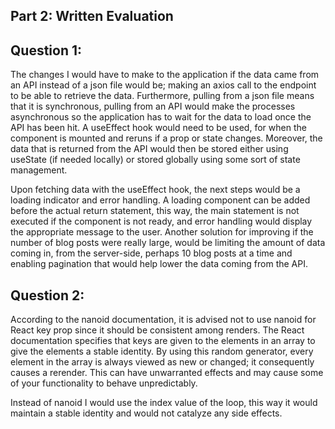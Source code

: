 ## Part 2: Written Evaluation

## Question 1:

The changes I would have to make to the application if the data came from an API instead of a json file would be; making an axios call to the endpoint to be able to retrieve the data. Furthermore, pulling from a json file means that it is synchronous, pulling from an API would make the processes asynchronous so the application has to wait for the data to load once the API has been hit. A useEffect hook would need to be used, for when the component is mounted and reruns if a prop or state changes. Moreover, the data that is returned from the API would then be stored either using useState (if needed locally) or stored globally using some sort of state management.

Upon fetching data with the useEffect hook, the next steps would be a loading indicator and error handling. A loading component can be added before the actual return statement, this way, the main statement is not executed if the component is not ready, and error handling would display the appropriate message to the user. Another solution for improving if the number of blog posts were really large, would be limiting the amount of data coming in, from the server-side, perhaps 10 blog posts at a time and enabling pagination that would help lower the data coming from the API.

## Question 2:

According to the nanoid documentation, it is advised not to use nanoid for React key prop since it should be consistent among renders. The React documentation specifies that keys are given to the elements in an array to give the elements a stable identity. By using this random generator, every element in the array is always viewed as new or changed; it consequently causes a rerender. This can have unwarranted effects and may cause some of your functionality to behave unpredictably.

Instead of nanoid I would use the index value of the loop, this way it would maintain a stable identity and would not catalyze any side effects.
